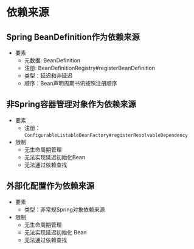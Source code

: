 # 依赖来源

## Spring BeanDefinition作为依赖来源

- 要素
  - 元数据: BeanDefinition
  - 注册: BeanDefinitionRegistry#registerBeanDefinition
  - 类型：延迟和非延迟
  - 顺序：Bean声明周期书讯按照注册顺序

## 非Spring容器管理对象作为依赖来源

- 要素
  - 注册：`ConfigurableListableBeanFactory#registerResolvableDependency`
- 限制
  - 无生命周期管理
  - 无法实现延迟初始化Bean
  - 无法通过依赖查找

## 外部化配置作为依赖来源

- 要素
  - 类型：非常规Spring对象依赖来源
- 限制
  - 无生命周期管理
  - 无法实现延迟初始化 Bean
  - 无法通过依赖查找 